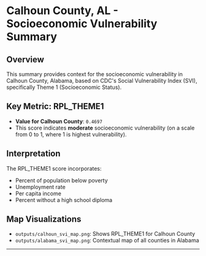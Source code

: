 # Calhoun County, AL - Socioeconomic Vulnerability Summary

## Overview
This summary provides context for the socioeconomic vulnerability in Calhoun County, Alabama, based on CDC's Social Vulnerability Index (SVI), specifically Theme 1 (Socioeconomic Status).

## Key Metric: RPL_THEME1
- **Value for Calhoun County**: `0.4697`
- This score indicates **moderate** socioeconomic vulnerability (on a scale from 0 to 1, where 1 is highest vulnerability).

## Interpretation
The RPL_THEME1 score incorporates:
- Percent of population below poverty
- Unemployment rate
- Per capita income
- Percent without a high school diploma

## Map Visualizations
- `outputs/calhoun_svi_map.png`: Shows RPL_THEME1 for Calhoun County
- `outputs/alabama_svi_map.png`: Contextual map of all counties in Alabama
---


